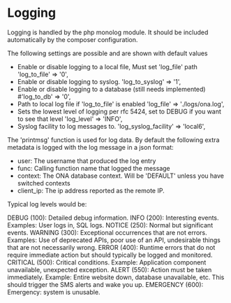 Logging
=======

Logging is handled by the php monolog module. It should be included automatically by the composer configuration.

The following settings are possible and are shown with default values

* Enable or disable logging to a local file, Must set 'log_file' path
    'log_to_file'            => '0',
* Enable or disable logging to syslog.
    'log_to_syslog'          => '1',
* Enable or disable logging to a database (still needs implemented)
    #'log_to_db'              => '0',
* Path to local log file if 'log_to_file' is enabled
    'log_file'               => './logs/ona.log',
* Sets the lowest level of logging per rfc 5424, set to DEBUG if you want to see that level
    'log_level'              => 'INFO',
* Syslog facility to log messages to.
    'log_syslog_facility'    => 'local6',


The 'printmsg' function is used for log data. By default the following extra metadata is logged with the log message in a json format:

* user: The username that produced the log entry
* func: Calling function name that logged the message
* context: The ONA database context. Will be 'DEFAULT' unless you have switched contexts
* client_ip: The ip address reported as the remote IP.

Typical log levels would be:

DEBUG (100): Detailed debug information.
INFO (200): Interesting events. Examples: User logs in, SQL logs.
NOTICE (250): Normal but significant events.
WARNING (300): Exceptional occurrences that are not errors. Examples: Use of deprecated APIs, poor use of an API, undesirable things that are not necessarily wrong.
ERROR (400): Runtime errors that do not require immediate action but should typically be logged and monitored.
CRITICAL (500): Critical conditions. Example: Application component unavailable, unexpected exception.
ALERT (550): Action must be taken immediately. Example: Entire website down, database unavailable, etc. This should trigger the SMS alerts and wake you up.
EMERGENCY (600): Emergency: system is unusable.

